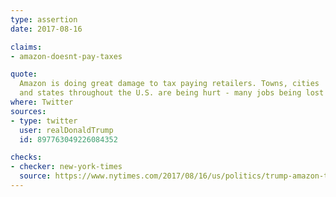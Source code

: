 ```yaml
---
type: assertion
date: 2017-08-16

claims:
- amazon-doesnt-pay-taxes

quote:
  Amazon is doing great damage to tax paying retailers. Towns, cities
  and states throughout the U.S. are being hurt - many jobs being lost!
where: Twitter
sources:
- type: twitter
  user: realDonaldTrump
  id: 897763049226084352

checks:
- checker: new-york-times
  source: https://www.nytimes.com/2017/08/16/us/politics/trump-amazon-taxes.html
---
```

